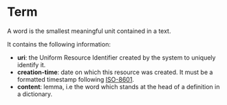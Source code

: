 # Term
A word is the smallest meaningful unit contained in a text. 

It contains the following information: 
* **uri**: the Uniform Resource Identifier created by the system to uniquely identify it. 
* **creation-time**:  date  on  which  this  resource  was  created.  It  must  be  a  formatted  timestamp  following [ISO-8601](http://www.iso.org/iso/home/standards/iso8601.htm). 
* **content**: lemma, i.e the word which stands at the head of a definition in a dictionary. 
